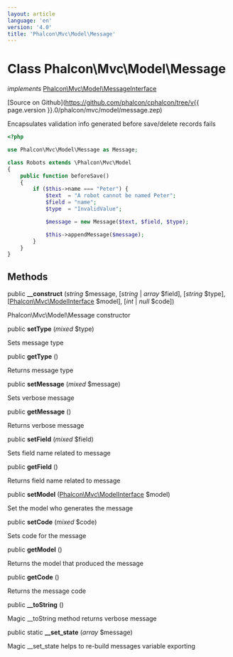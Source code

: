 ```yaml
---
layout: article
language: 'en'
version: '4.0'
title: 'Phalcon\Mvc\Model\Message'
---
```

# Class **Phalcon\Mvc\Model\Message**

*implements* [Phalcon\Mvc\Model\MessageInterface](Phalcon_Mvc_Model_MessageInterface)

[Source on Github](https://github.com/phalcon/cphalcon/tree/v{{ page.version }}.0/phalcon/mvc/model/message.zep)

Encapsulates validation info generated before save/delete records fails

```php
<?php

use Phalcon\Mvc\Model\Message as Message;

class Robots extends \Phalcon\Mvc\Model
{
    public function beforeSave()
    {
        if ($this->name === "Peter") {
            $text  = "A robot cannot be named Peter";
            $field = "name";
            $type  = "InvalidValue";

            $message = new Message($text, $field, $type);

            $this->appendMessage($message);
        }
    }
}

```


## Methods
public  **__construct** (*string* $message, [*string* | *array* $field], [*string* $type], [[Phalcon\Mvc\ModelInterface](Phalcon_Mvc_ModelInterface) $model], [*int* | *null* $code])

Phalcon\Mvc\Model\Message constructor



public  **setType** (*mixed* $type)

Sets message type



public  **getType** ()

Returns message type



public  **setMessage** (*mixed* $message)

Sets verbose message



public  **getMessage** ()

Returns verbose message



public  **setField** (*mixed* $field)

Sets field name related to message



public  **getField** ()

Returns field name related to message



public  **setModel** ([Phalcon\Mvc\ModelInterface](Phalcon_Mvc_ModelInterface) $model)

Set the model who generates the message



public  **setCode** (*mixed* $code)

Sets code for the message



public  **getModel** ()

Returns the model that produced the message



public  **getCode** ()

Returns the message code



public  **__toString** ()

Magic __toString method returns verbose message



public static  **__set_state** (*array* $message)

Magic __set_state helps to re-build messages variable exporting



